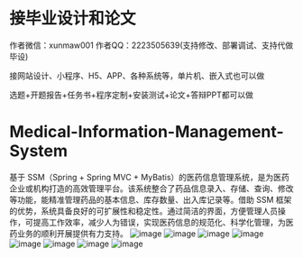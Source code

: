 # 接毕业设计和论文
作者微信：xunmaw001  作者QQ：2223505639(支持修改、部署调试、支持代做毕设)

接网站设计、小程序、H5、APP、各种系统等，单片机、嵌入式也可以做

选题+开题报告+任务书+程序定制+安装测试+论文+答辩PPT都可以做
# Medical-Information-Management-System
基于 SSM（Spring + Spring MVC + MyBatis）的医药信息管理系统，是为医药企业或机构打造的高效管理平台。该系统整合了药品信息录入、存储、查询、修改等功能，能精准管理药品的基本信息、库存数量、出入库记录等。借助 SSM 框架的优势，系统具备良好的可扩展性和稳定性。通过简洁的界面，方便管理人员操作，可提高工作效率，减少人为错误，实现医药信息的规范化、科学化管理，为医药业务的顺利开展提供有力支持。 
![image](https://github.com/user-attachments/assets/995920c4-e7a4-4010-8960-c8cd6e4adcd4)
![image](https://github.com/user-attachments/assets/16518731-1966-430b-8a65-bfca0ee224ea)
![image](https://github.com/user-attachments/assets/c2359445-b6a6-4303-986f-f8ea2f19afef)
![image](https://github.com/user-attachments/assets/1a0dc385-471a-4c6b-b5ec-7e6fe4ecc4c6)
![image](https://github.com/user-attachments/assets/f0dc71bf-102d-4291-8bfc-e56af14a160e)
![image](https://github.com/user-attachments/assets/7935f0db-cd38-4dc6-a520-1384f8541f2f)
![image](https://github.com/user-attachments/assets/db4403d3-bfe9-4a5b-99c0-454f9ff5852b)
![image](https://github.com/user-attachments/assets/dabd7bdc-81d5-42c9-84be-3acf5502ad30)
